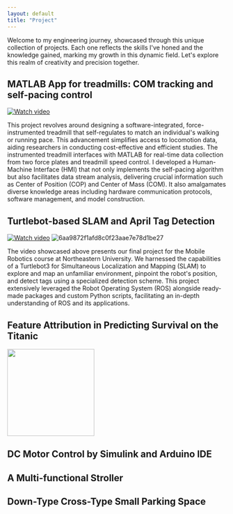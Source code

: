 ```yaml
---
layout: default
title: "Project"
---
```

Welcome to my engineering journey, showcased through this unique collection of projects. Each one reflects the skills I've honed and the knowledge gained, marking my growth in this dynamic field. Let's explore this realm of creativity and precision together.

## MATLAB App for treadmills: COM tracking and self-pacing control
[![Watch video](https://markdown-videos.deta.dev/youtube/WSWWkngDGDg)](https://youtu.be/WSWWkngDGDg)

This project revolves around designing a software-integrated, force-instrumented treadmill that self-regulates to match an individual's walking or running pace. This advancement simplifies access to locomotion data, aiding researchers in conducting cost-effective and efficient studies. The instrumented treadmill interfaces with MATLAB for real-time data collection from two force plates and treadmill speed control. I developed a Human-Machine Interface (HMI) that not only implements the self-pacing algorithm but also facilitates data stream analysis, delivering crucial information such as Center of Position (COP) and Center of Mass (COM). It also amalgamates diverse knowledge areas including hardware communication protocols, software management, and model construction.

## Turtlebot-based SLAM and April Tag Detection
[![Watch video](https://markdown-videos.deta.dev/youtube/lUepFLHuZ8g)](https://youtu.be/lUepFLHuZ8g)
![6aa9872f1afd8c0f23aae7e78d1be27](https://github.com/PingpingL/PingpingL.github.io/assets/118013785/a383074e-9860-4850-84a6-9c6041fb82bc)

The video showcased above presents our final project for the Mobile Robotics course at Northeastern University. We harnessed the capabilities of a Turtlebot3 for Simultaneous Localization and Mapping (SLAM) to explore and map an unfamiliar environment, pinpoint the robot's position, and detect tags using a specialized detection scheme. This project extensively leveraged the Robot Operating System (ROS) alongside ready-made packages and custom Python scripts, facilitating an in-depth understanding of ROS and its applications.

## Feature Attribution in Predicting Survival on the Titanic
<img src="https://github.com/PingpingL/PingpingL.github.io/assets/118013785/275ea91c-b097-41b9-bef0-19da5d9a7ba5" width="200">



## DC Motor Control by Simulink and Arduino IDE

## A Multi-functional Stroller

## Down-Type Cross-Type Small Parking Space
